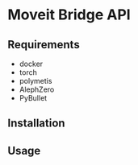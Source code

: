# Moveit Bridge API

## Requirements

- docker
- torch
- polymetis
- AlephZero
- PyBullet


## Installation


## Usage
